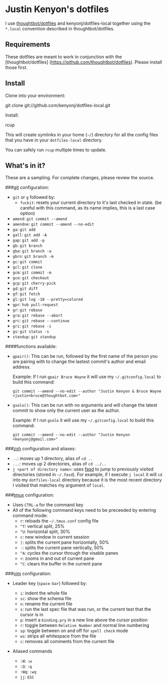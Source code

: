 Justin Kenyon's dotfiles
===============

I use [thoughtbot/dotfiles](https://github.com/thoughtbot/dotfiles) and
kenyonj/dotfiles-local together using the `*.local` convention described in
thoughtbot/dotfiles.

Requirements
------------

These dotfiles are meant to work in conjunction with the [thoughtbot/dotfiles]
(https://github.com/thoughtbot/dotfiles). Please install those first.

Install
-------

Clone into your environment:

git clone git://github.com/kenyonj/dotfiles-local.git

Install:

rcup

This will create symlinks in your home (`~/`) directory for all the config files
that you have in your `dotfiles-local` directory.

You can safely run `rcup` multiple times to update.

What's in it?
-------------
These are a sampling. For complete changes, please review the source.

###[git](http://git-scm.com/) configuration:
  * `git` or `g` followed by:
    - `fuckit`: resets your current directory to it's last checked in state.
      (be careful with this command, as its name implies, this is a last case
option)
  * `amend`: `git commit --amend`
  * `amendne`: `git commit --amend --no-edit`
  * `ga`: `git add`
  * `gall`: `git add -A`
  * `gap`: `git add -p`
  * `gb`: `git branch`
  * `gba`: `git branch -a`
  * `gbrn`: `git branch -m`
  * `gc`: `git commit`
  * `gcl`: `git clone`
  * `gcm`: `git commit -m`
  * `gco`: `git checkout`
  * `gcp`: `git cherry-pick`
  * `gd`: `git diff`
  * `gf`: `git fetch`
  * `gl`: `git log -10 --pretty=colored`
  * `gpr`: `hub pull-request`
  * `gr`: `git rebase`
  * `gra`: `git rebase --abort`
  * `grc`: `git rebase --continue`
  * `gri`: `git rebase -i`
  * `gs`: `git status -s`
  * `standup`: `git standup`

####functions available:
  * `gpair()`: This can be run, followed by the first name of the person you
    are pairing with to change the lastest commit's author and email address.

    Example: If I run `gpair Bruce Wayne` it will use my `~/.gitconfig.local` to build this command:

    `git commit --amend --no-edit --author "Justin Kenyon & Bruce Wayne <justin+bruce@thoughtbot.com>"`

  * `gsolo()`: This can be run with no arguments and will change the latest
    commit to show only the current user as the author.

    Example: If I run `gsolo` it will use my `~/.gitconfig.local` to build this command:

    `git commit --amend --no-edit --author "Justin Kenyon <kenyonj@gmail.com>"`

###[zsh](http://zsh.sourceforge.net/FAQ/zshfaq01.html) configuration and aliases:
  * `..`: moves up 1 directory, alias of `cd ..`
  * `...`: moves up 2 directories, alias of `cd ../..`
  * `j <part of directory name>`: uses [fasd](https://github.com/clvv/fasd) to
    jump to previously visited directories (stored in `~/.fasd`). For example,
    if I execute `j local` it will `cd` into my `dotfiles-local` directory
    because it is the most recent directory I visited that matches my argument
    of `local`.

###[tmux](http://tmux.sourceforge.net/) configuration:
  * Uses `CTRL-a` for the command key
  * All of the following command keys need to be preceeded by entering command
    mode:
    - `r`: reloads the `~/.tmux.conf` config file
    - `^T`: vertical split, 25%
    - `^U`: horizontal split, 30%
    - `c`: new window in current session
    - `|`: splits the current pane horizontally, 50%
    - `-`: splits the current pane vertically, 50%
    - `^A`: cycles the cursor through the visable panes
    - `+`: zooms in and out of current pane
    - `^C`: clears the buffer in the current pane

###[vim](http://vim.org/) configuration:
  * Leader key (`space-bar`) followed by:
    - `i`: indent the whole file
    - `sc`: show the schema file
    - `n`: rename the current file
    - `s`: run the last spec file that was run, or the current test that the
      cursor is in
    - `p`: insert a `binding.pry` in a new line above the cursor position
    - `r`: toggle between `Relative Number` and normal line numbering
    - `sp`: toggle between on and off for `spell check` mode
    - `ws`: strips all whitespace from the file
    - `c`: removes all comments from the current file

  * Aliased commands
    - `:W`: `:w`
    - `:Q`: `:q`
    - `:Wq`: `:wq`
    - `jj`: `ESC`

